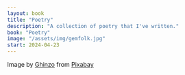 ```yaml
---
layout: book
title: "Poetry"
description: "A collection of poetry that I've written."
book: "Poetry"
image: "/assets/img/gemfolk.jpg"
start: 2024-04-23
---
```

Image by [Ghinzo](https://pixabay.com/users/ghinzo-10938903/?utm_source=link-attribution&utm_medium=referral&utm_campaign=image&utm_content=7188024) from [Pixabay](https://pixabay.com//?utm_source=link-attribution&utm_medium=referral&utm_campaign=image&utm_content=7188024)
